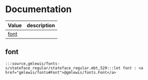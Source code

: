 # Documentation
|Value|description|
|---|---|
|[font](#font)||

## font

```moonbit
:::source,gmlewis/fonts-s/stateface_regular/stateface_regular.mbt,529:::let font : <a href="gmlewis/fonts#Font">@gmlewis/fonts.Font</a>
```

